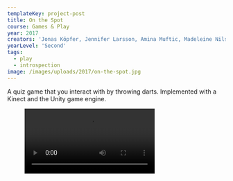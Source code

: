 ```yaml
---
templateKey: project-post
title: On the Spot
course: Games & Play
year: 2017
creators: 'Jonas Köpfer, Jennifer Larsson, Amina Muftic, Madeleine Nilsson, Sebastian Wictorin'
yearLevel: 'Second'
tags:
  - play
  - introspection
image: /images/uploads/2017/on-the-spot.jpg
---
```


A quiz game that you interact with by throwing darts. Implemented with a Kinect and the Unity game engine.

<figure>
<video controls src="https://api.kaltura.nordu.net/p/326/sp/0/playManifest/entryId/0_7i8tekdx/format/url/flavorParamId/0/video.mp4"></video>
<figcaption></figcaption>
</figure>
